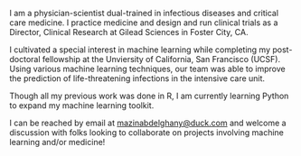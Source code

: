 I am a physician-scientist dual-trained in infectious diseases and critical care medicine. I practice medicine and design and run clinical trials as a Director, Clinical Research at Gilead Sciences in Foster City, CA.  

I cultivated a special interest in machine learning while completing my post-doctoral fellowship at the Unviersity of California, San Francisco (UCSF). Using various machine learning techniques, our team was able to improve the prediction of life-threatening infections in the intensive care unit.  

Though all my previous work was done in R, I am currently learning Python to expand my machine learning toolkit.  

I can be reached by email at mazinabdelghany@duck.com and welcome a discussion with folks looking to collaborate on projects involving machine learning and/or medicine!
